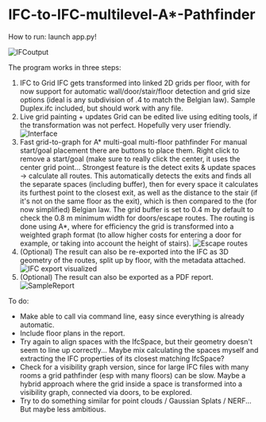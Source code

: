 # IFC-to-IFC-multilevel-A*-Pathfinder
How to run: launch app.py!

![IFCoutput](https://github.com/user-attachments/assets/ffbaa049-91d3-4f99-a91b-a2b46688e471)

The program works in three steps:
1) IFC to Grid
    IFC gets transformed into linked 2D grids per floor, with for now support for automatic wall/door/stair/floor detection and grid size options (ideal is any subdivision of .4 to match the Belgian law). Sample Duplex.ifc included, but should work with any file.
2) Live grid painting + updates
    Grid can be edited live using editing tools, if the transformation was not perfect. Hopefully very user friendly.
![Interface](https://github.com/user-attachments/assets/be89edff-774b-4d23-9345-2fac5fd75ae4)
3) Fast grid-to-graph for A* multi-goal multi-floor pathfinder
    For manual start/goal placement there are buttons to place them. Right click to remove a start/goal (make sure to really click the center, it uses the center grid point... Strongest feature is the detect exits & update spaces -> calculate all routes. This automatically detects the exits and finds all the separate spaces (including buffer), then for every space it calculates its furthest point to the closest exit, as well as the distance to the stair (if it's not on the same floor as the exit), which is then compared to the (for now simplified) Belgian law. The grid buffer is set to 0.4 m by default to check the 0.8 m minimum width for doors/escape routes. The routing is done using A*, where for efficiency the grid is transformed into a weighted graph format (to allow higher costs for entering a door for example, or taking into account the height of stairs).
![Escape routes](https://github.com/user-attachments/assets/127e4bb1-058d-4f4e-826f-797ae1bf8f08)
4) (Optional) The result can also be re-exported into the IFC as 3D geometry of the routes, split up by floor, with the metadata attached.
![IFC export visualized](https://github.com/user-attachments/assets/f31ebd99-1876-4905-acac-0d0333cb5664)
5) (Optional) The result can also be exported as a PDF report.
![SampleReport](https://github.com/user-attachments/assets/a63c63a0-4384-4d81-bc65-c12518cb17ec)

To do:
- Make able to call via command line, easy since everything is already automatic.
- Include floor plans in the report.
- Try again to align spaces with the IfcSpace, but their geometry doesn't seem to line up correctly... Maybe mix calculating the spaces myself and extracting the IFC properties of its closest matching IfcSpace?
- Check for a visibility graph version, since for large IFC files with many rooms a grid pathfinder (esp with many floors) can be slow. Maybe a hybrid approach where the grid inside a space is transformed into a visibility graph, connected via doors, to be explored.
- Try to do something similar for point clouds / Gaussian Splats / NERF... But maybe less ambitious.
